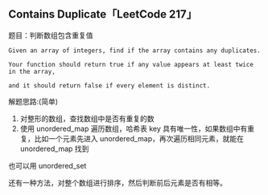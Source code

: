 ## Contains Duplicate「LeetCode 217」

题目：判断数组包含重复值

```
Given an array of integers, find if the array contains any duplicates. 

Your function should return true if any value appears at least twice in the array, 

and it should return false if every element is distinct.
```

解题思路:(简单)

1. 对整形的数组，查找数组中是否有重复的数
2. 使用 unordered_map 遍历数组，哈希表 key 具有唯一性，如果数组中有重复，比如一个元素先进入 unordered_map，再次遍历相同元素，就能在 unordered_map 找到

也可以用 unordered_set

还有一种方法，对整个数组进行排序，然后判断前后元素是否有相等。
